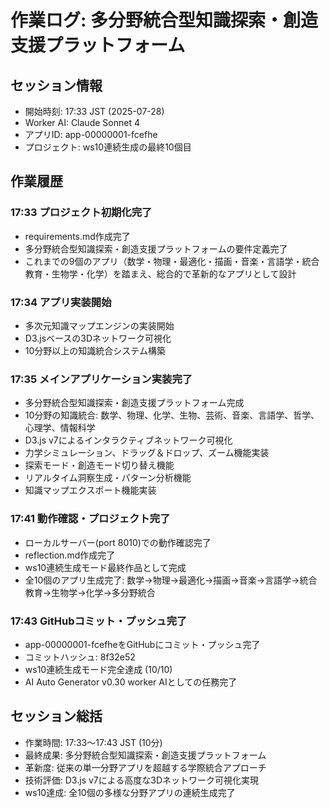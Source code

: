 # 作業ログ: 多分野統合型知識探索・創造支援プラットフォーム

## セッション情報
- 開始時刻: 17:33 JST (2025-07-28)
- Worker AI: Claude Sonnet 4
- アプリID: app-00000001-fcefhe
- プロジェクト: ws10連続生成の最終10個目

## 作業履歴

### 17:33 プロジェクト初期化完了
- requirements.md作成完了
- 多分野統合型知識探索・創造支援プラットフォームの要件定義完了
- これまでの9個のアプリ（数学・物理・最適化・描画・音楽・言語学・統合教育・生物学・化学）を踏まえ、総合的で革新的なアプリとして設計

### 17:34 アプリ実装開始
- 多次元知識マップエンジンの実装開始
- D3.jsベースの3Dネットワーク可視化
- 10分野以上の知識統合システム構築

### 17:35 メインアプリケーション実装完了
- 多分野統合型知識探索・創造支援プラットフォーム完成
- 10分野の知識統合: 数学、物理、化学、生物、芸術、音楽、言語学、哲学、心理学、情報科学
- D3.js v7によるインタラクティブネットワーク可視化
- 力学シミュレーション、ドラッグ＆ドロップ、ズーム機能実装
- 探索モード・創造モード切り替え機能
- リアルタイム洞察生成・パターン分析機能
- 知識マップエクスポート機能実装

### 17:41 動作確認・プロジェクト完了
- ローカルサーバー(port 8010)での動作確認完了
- reflection.md作成完了
- ws10連続生成モード最終作品として完成
- 全10個のアプリ生成完了: 数学→物理→最適化→描画→音楽→言語学→統合教育→生物学→化学→多分野統合

### 17:43 GitHubコミット・プッシュ完了
- app-00000001-fcefheをGitHubにコミット・プッシュ完了
- コミットハッシュ: 8f32e52
- ws10連続生成モード完全達成 (10/10)
- AI Auto Generator v0.30 worker AIとしての任務完了

## セッション総括
- 作業時間: 17:33〜17:43 JST (10分)
- 最終成果: 多分野統合型知識探索・創造支援プラットフォーム
- 革新度: 従来の単一分野アプリを超越する学際統合アプローチ
- 技術評価: D3.js v7による高度な3Dネットワーク可視化実現
- ws10達成: 全10個の多様な分野アプリの連続生成完了